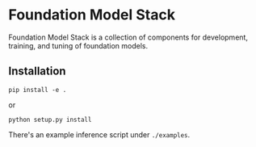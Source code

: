 # Foundation Model Stack

Foundation Model Stack is a collection of components for development, training,
and tuning of foundation models.

## Installation

```
pip install -e .
```
or
```
python setup.py install
```

There's an example inference script under `./examples`.

